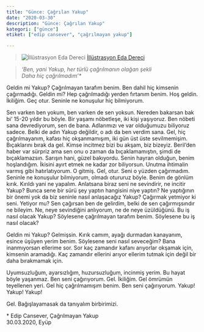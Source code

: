 ```yaml
---
title: "Günce: Çağrılan Yakup"
date: "2020-03-30"
description: "Günce: Çağrılan Yakup"
kategori: ["günce"]
etiket: ["edip cansever", "çağrılmayan yakup"]

---
```


>![İllüstrasyon Eda Dereci](/images/eda-dereci-iki.jpg) [İllüstrasyon Eda Dereci](https://www.instagram.com/p/BzLVQT2A1tU)

>*‘Ben, yani Yakup, her türlü çağrılmanın olağan şekli  
Daha hiç çağrılmadım’\**

Geldin mi Yakup? Çağrılmayan tarafım benim. Ben dahil hiç kimsenin çağırmadığı. Geldin mi? Hep çağrılmadığı yerden fırtanım benim. Hoş geldin. İkiliğim. Geç otur. Seninle ne konuşulur hiç bilmiyorum.

<!--more-->

Sen varken ben yokum, ben varken de sen yoksun. Nereden bakarsan bak bi’ 15-20 yıldır bu böyle. Bir yaşamı nöbetleşe, iki kişi yaşıyoruz. Ben nöbeti sana devrediyorum, sen de bana. Adlarımızı ve var olduğumuzu biliyoruz sadece. Belki de adın Yakup değildir, o adı da ben verdim sana. Gel, hiç çağrılmayanım, kafası hiç okşanmamışım, iki gün üst üste sevilmemişim. Bıçaklarını bırak da gel. Kimse incitmez bizi bu akşam, biz bizeyiz. Beril’den haber var sürpriz ama sen onu o zaman da bıçaklamamıştın, şimdi de bıçaklamazsın. Sarışın hani, güzel bakıyordu. Senin hayran olduğun, benim hoşlandığım. İkisini ayırt etmek ne kadar zor biliyorsun. Unutma ihtimalin varmış gibi hatırlatıyorum. O gitmiş. Gel, otur. Seni o yüzden çağırmadım. Seninle ne konuşulur bilmiyorum, olmadı otururuz böyle. Benim de gönlüm kırık. Kırıldı yani ne yapalım. 
Anlatsana biraz seni ne sevindirir, ne incitir Yakup? Bunca sene bir sürü şey yaptın hangisini niye yaptın? Ne yaptığının bir önemi yok da biz seninle nasıl anlaşacağız Yakup? Çağırmak yetmiyor ki seni. Yetiyor mu? Sen çağırsan ben de gelirdim, belki de sen çağırmışsındır ne bileyim. Ne, neye sevindiğini anlıyorum, ne de neye üzüldüğünü. Bu iş nasıl olacak Yakup? Söylesene çağrılmayan tarafım benim. Söylesene bu iş nasıl olacak? 

Geldin mi Yakup? Gelmişsin. Kırık camım, ayağı durmadan kanayanım, esince üşüyen yerim benim. Söylesene seni nasıl seveceğim? Bana inanmıyorsan ellerime sor. Sor kaç zamandır kafanı arıyorlar okşamak için, kimsenin aramadığı. Kaç zamandır ellerini arıyor ellerim tutmak için değil bir daha bırakmamak için. 

Uyumsuzluğum, ayarsızlığım, huzursuzluğum, incinmiş yerim. Bu hayat böyle yaşanmaz. Ben seni çağırıyorum. Gel. İkiliğim. Gel ömrümün teyellenen yeri. Gel hiç çağrılmamışım benim. Ben seni çağırıyorum. Yakup! Yakup! Yakup!

Gel. Bağışlayamasak da tanıyalım birbirimizi.


\* Edip Cansever, Çağrılmayan Yakup  
30.03.2020, Eyüp
